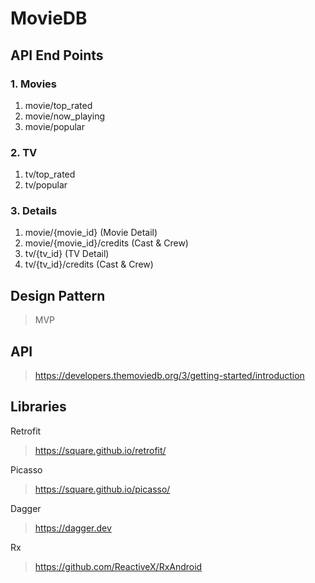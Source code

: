 # MovieDB

## API End Points
### 1. Movies
 1. movie/top_rated
 2. movie/now_playing
 3. movie/popular
### 2. TV
 1. tv/top_rated
 2. tv/popular

### 3. Details
 1. movie/{movie_id} (Movie Detail)
 2. movie/{movie_id}/credits (Cast & Crew)
 3. tv/{tv_id} (TV Detail)
 4. tv/{tv_id}/credits (Cast & Crew)

 ## Design Pattern
 > MVP
 
 ## API
 > https://developers.themoviedb.org/3/getting-started/introduction
 
 ## Libraries
 Retrofit
 > https://square.github.io/retrofit/
 
 Picasso
 > https://square.github.io/picasso/
 
 Dagger
 > https://dagger.dev
 
 Rx
 > https://github.com/ReactiveX/RxAndroid
